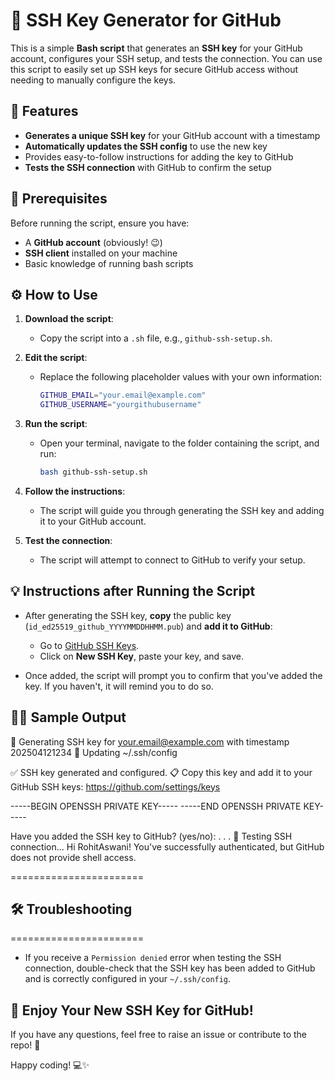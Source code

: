 # 🔑 SSH Key Generator for GitHub

This is a simple **Bash script** that generates an **SSH key** for your GitHub account, configures your SSH setup, and tests the connection. You can use this script to easily set up SSH keys for secure GitHub access without needing to manually configure the keys.

## 🚀 Features

- **Generates a unique SSH key** for your GitHub account with a timestamp
- **Automatically updates the SSH config** to use the new key
- Provides easy-to-follow instructions for adding the key to GitHub
- **Tests the SSH connection** with GitHub to confirm the setup

## 📝 Prerequisites

Before running the script, ensure you have:

- A **GitHub account** (obviously! 😉)
- **SSH client** installed on your machine
- Basic knowledge of running bash scripts

## ⚙️ How to Use

1. **Download the script**:
   - Copy the script into a `.sh` file, e.g., `github-ssh-setup.sh`.

2. **Edit the script**:
   - Replace the following placeholder values with your own information:

     ```bash
     GITHUB_EMAIL="your.email@example.com"
     GITHUB_USERNAME="yourgithubusername"
     ```

3. **Run the script**:
   - Open your terminal, navigate to the folder containing the script, and run:

     ```bash
     bash github-ssh-setup.sh
     ```

4. **Follow the instructions**:
   - The script will guide you through generating the SSH key and adding it to your GitHub account.

5. **Test the connection**:
   - The script will attempt to connect to GitHub to verify your setup.

## 💡 Instructions after Running the Script

- After generating the SSH key, **copy** the public key (`id_ed25519_github_YYYYMMDDHHMM.pub`) and **add it to GitHub**:
  - Go to [GitHub SSH Keys](https://github.com/settings/keys).
  - Click on **New SSH Key**, paste your key, and save.

- Once added, the script will prompt you to confirm that you've added the key. If you haven't, it will remind you to do so.

## 🧑‍💻 Sample Output

🔐 Generating SSH key for your.email@example.com with timestamp 202504121234 🔧 Updating ~/.ssh/config

✅ SSH key generated and configured. 📋 Copy this key and add it to your GitHub SSH keys: https://github.com/settings/keys

-----BEGIN OPENSSH PRIVATE KEY----- <Your SSH key here> -----END OPENSSH PRIVATE KEY-----

Have you added the SSH key to GitHub? (yes/no):
.
.
.
🔁 Testing SSH connection...
Hi RohitAswani! You've successfully authenticated, but GitHub does not provide shell access.


=======================
## 🛠️ Troubleshooting
=======================

- If you receive a `Permission denied` error when testing the SSH connection, double-check that the SSH key has been added to GitHub and is correctly configured in your `~/.ssh/config`.

## 🥳 Enjoy Your New SSH Key for GitHub!

If you have any questions, feel free to raise an issue or contribute to the repo! 🚀

Happy coding! 💻✨
